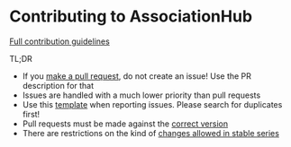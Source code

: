 
Contributing to AssociationHub
====================

[Full contribution guidelines](https://github.com/)

TL;DR

* If you [make a pull request](https://github.com/odoo/odoo/wiki/Contributing#making-pull-requests),
  do not create an issue! Use the PR description for that
* Issues are handled with a much lower priority than pull requests
* Use this [template](https://github.com/vapeasnl/.github/blob/main/.github/ISSUE_TEMPLATE.md)
  when reporting issues. Please search for duplicates first!
* Pull requests must be made against the [correct version](https://github.com/vapeasnl)
* There are restrictions on the kind of [changes allowed in stable series](https://github.com/)
